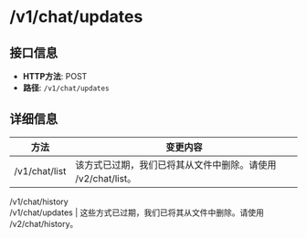 # /v1/chat/updates

## 接口信息

- **HTTP方法**: POST
- **路径**: `/v1/chat/updates`

## 详细信息

方法 | 变更内容  
---|---  
/v1/chat/list | 该方式已过期，我们已将其从文件中删除。请使用 /v2/chat/list。  
/v1/chat/history  
/v1/chat/updates | 这些方式已过期，我们已将其从文件中删除。请使用 /v2/chat/history。
